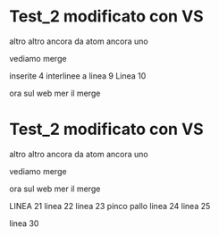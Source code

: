 # Test_2 modificato con VS
altro
altro ancora
da atom
ancora uno

vediamo merge

inserite 4 interlinee a linea 9
Linea 10

ora sul web mer il merge

# Test_2 modificato con VS
altro
altro ancora
da atom
ancora uno

vediamo merge

ora sul web mer il merge

LINEA 21
linea 22
linea 23
pinco pallo
linea 24
linea 25

linea 30
